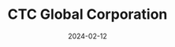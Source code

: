 ---  
layout: startup_page  
title: "CTC Global Corporation"  
id: "ctcglobal.com"  
permalink: "/ctcglobalcorporationctcglobal.com02122024/"  
website: "https://www.ctcglobal.com/"  
funding_round: "Strategic Investment"  
funding_amount: ""  
investors: "Endeavour Capital, Greenbelt Capital Partners"  
about: "CTC Global Corporation engineers and manufactures advanced conductor cores for high-voltage transmission cables. Their flagship ACCC® Conductors improve grid efficiency, capacity, and reliability while reducing greenhouse gas emissions. The company's products are used in over 1,250 projects across 60 countries."  
markets: "Energy, Infrastructure, Technology, Electrical Distribution, Electronics, Energy Efficiency, Manufacturing, Productivity Tools"  
hq: "Irvine, California, United States"  
founded_year: "2003"  
linkedin: "https://www.linkedin.com/company/ctc-global"  
twitter: "https://twitter.com/CTC_ACCC"  
instagram: ""  
facebook: "https://www.facebook.com/CtcGlobal"  
crunchbase: "https://www.crunchbase.com/organization/ctc-global-05b0"  
pitchbook: ""  

date_display: "12-Feb-2024"  
date: "2024-02-12"

# SEO Optimization  
meta_title: "CTC Global Corporation - Strategic Investment"  
meta_description: "CTC Global Corporation, CTC Global Corporation engineers and manufactures advanced conductor cores for high-voltage transmission cables. Their flagship ACCC® Conductors impro..."  
meta_keywords: "CTC Global Corporation, Energy, Infrastructure, Technology, Electrical Distribution, Electronics, Energy Efficiency, Manufacturing, Productivity Tools, Strategic Investment funding"  
canonical_url: "https://startup.projectstartups.com/ctcglobalcorporationctcglobal.com02122024/"  
---